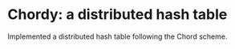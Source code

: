 # Chordy: a distributed hash table

Implemented a distributed hash table following the
Chord scheme.
